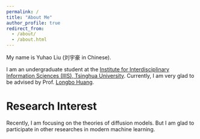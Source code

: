 ```yaml
---
permalink: /
title: "About Me"
author_profile: true
redirect_from: 
  - /about/
  - /about.html
---
```



My name is Yuhao Liu (刘宇豪 in Chinese).

I am an undergraduate student at the [Institute for Interdisciplinary Information Sciences (IIIS), Tsinghua University](https://iiis.tsinghua.edu.cn/en/). Currently, I am very glad to be advised by Prof. [Longbo Huang](https://people.iiis.tsinghua.edu.cn/~huang/index.html).

Research Interest
======
Recently, I am focusing on the theories of diffusion models. But I am glad to participate in other researches in modern machine learning.

